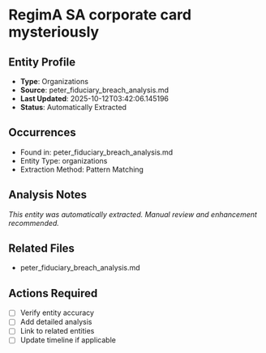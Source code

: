 # RegimA SA corporate card mysteriously

## Entity Profile
- **Type**: Organizations
- **Source**: peter_fiduciary_breach_analysis.md
- **Last Updated**: 2025-10-12T03:42:06.145196
- **Status**: Automatically Extracted

## Occurrences
- Found in: peter_fiduciary_breach_analysis.md
- Entity Type: organizations
- Extraction Method: Pattern Matching

## Analysis Notes
*This entity was automatically extracted. Manual review and enhancement recommended.*

## Related Files
- peter_fiduciary_breach_analysis.md

## Actions Required
- [ ] Verify entity accuracy
- [ ] Add detailed analysis
- [ ] Link to related entities
- [ ] Update timeline if applicable
